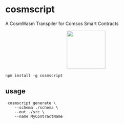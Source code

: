 # cosmscript

A CosmWasm Transpiler for Comsos Smart Contracts

<p align="center">
  <img width="120" src="https://user-images.githubusercontent.com/545047/163705368-bc899f6d-a2de-43ee-889b-dbf44e17f288.png">
</p>


```
npm install -g cosmscript
```

## usage

```
 cosmscript generate \
    --schema ./schema \
    --out ./src \
    --name MyContractName
 ```